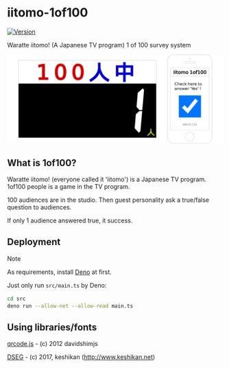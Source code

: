 # iitomo-1of100

[![Version](https://img.shields.io/github/v/release/aKuad/iitomo-1of100)](https://github.com/aKuad/iitomo-1of100/releases)

Waratte iitomo! (A Japanese TV program) 1 of 100 survey system

![Top image](./assets/top-image.webp)

## What is 1of100?

Waratte iitomo! (everyone called it 'iitomo') is a Japanese TV program. 1of100 people is a game in the TV program.

100 audiences are in the studio. Then guest personality ask a true/false question to audiences.

If only 1 audience answered true, it success.

## Deployment

> [!NOTE]
>
> As requirements, install [Deno](https://deno.com/) at first.

Just only run `src/main.ts` by Deno:

```sh
cd src
deno run --allow-net --allow-read main.ts
```

## Using libraries/fonts

[qrcode.js](https://davidshimjs.github.io/qrcodejs/) - (c) 2012 davidshimjs

[DSEG](https://www.keshikan.net/fonts-e.html) - (c) 2017, keshikan (<http://www.keshikan.net>)
